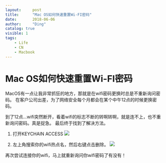 ```yaml
---
layout:     post
title:      "Mac OS如何快速重置Wi-FI密码"
date:       2018-06-06
author:     "Ding"
catalog: true
visible: 1
tags:
    - Life
    - CN
    - Macbook
---
```

# Mac OS如何快速重置Wi-FI密码

MacOS有一点让我非常抓狂的地方，那就是在wifi密码更换时总是不重新询问密码。
在客户公司出差，为了网络安全每个月都会在某个中午12点的时候更换密码。

到了12点...wifi突然断开，看着wifi的标志不断的转啊转啊，就是连不上，也不重新询问密码。真是捉急。
最后终于找到了解决方法。

1. 打开KEYCHAIN ACCESS
![](https://s3.amazonaws.com/ding-blog/blog/2018-06-06-140824.jpg)

2. 左上角搜索你的wifi热点名，然后右键点击删除。
![](https://s3.amazonaws.com/ding-blog/blog/2018-06-06-140941.jpg)

再次尝试连接你的wifi，马上就重新询问你wifi密码了有没有！
